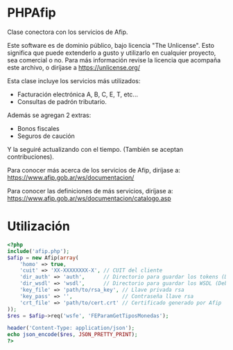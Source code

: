 # PHPAfip
Clase conectora con los servicios de Afip.

Este software es de dominio público, bajo licencia "The Unlicense".
Esto significa que puede extenderlo a gusto y utilizarlo
en cualquier proyecto, sea comercial o no.
Para más información revise la licencia que acompaña este archivo, o
diríjase a https://unlicense.org/

Esta clase incluye los servicios más utilizados:
- Facturación electrónica A, B, C, E, T, etc...
- Consultas de padrón tributario.

Además se agregan 2 extras:
- Bonos fiscales
- Seguros de caución

Y la seguiré actualizando con el tiempo.
(También se aceptan contribuciones).

Para conocer más acerca de los servicios de Afip, diríjase a:
https://www.afip.gob.ar/ws/documentacion/

Para conocer las definiciones de más servicios, diríjase a:
https://www.afip.gob.ar/ws/documentacion/catalogo.asp

# Utilización

```php
<?php
include('afip.php');
$afip = new Afip(array(
    'homo' => true,
    'cuit' => 'XX-XXXXXXXX-X', // CUIT del cliente
    'dir_auth' => 'auth',      // Directorio para guardar los tokens (Debe existir)
    'dir_wsdl' => 'wsdl',      // Directorio para guardar los WSDL (Debe existir)
    'key_file' => 'path/to/rsa_key', // Llave privada rsa
    'key_pass' => '',                // Contraseña llave rsa
    'crt_file' => 'path/to/cert.crt' // Certificado generado por Afip
));
$res = $afip->req('wsfe', 'FEParamGetTiposMonedas');

header('Content-Type: application/json');
echo json_encode($res, JSON_PRETTY_PRINT);
?>
```